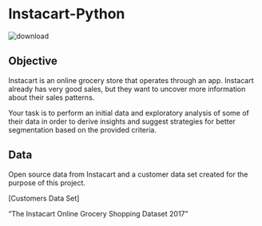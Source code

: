 # Instacart-Python
![download](https://github.com/Mairio22/Instacart-Python/assets/105998091/57b1190c-8213-4354-98fb-42b51499d704)


## Objective

Instacart is an online grocery store that operates through an app. Instacart already has very good sales, but they want to uncover more information about their sales patterns.

Your task is to perform an initial data and exploratory analysis of some of their data in order to derive insights and suggest strategies for better segmentation based on the provided criteria.

## Data

Open source data from Instacart and a customer data set created for the purpose of this project.

[Customers Data Set]

“The Instacart Online Grocery Shopping Dataset 2017”
